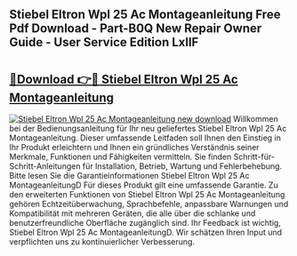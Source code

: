 ## Stiebel Eltron Wpl 25 Ac Montageanleitung Free Pdf Download - Part-B0Q New Repair Owner Guide - User Service Edition LxlIF

# <h2><a href="http://df7x6m.blite.top/?on=Stiebel+Eltron+Wpl+25+Ac+Montageanleitung">🔗Download 👉🔴 Stiebel Eltron Wpl 25 Ac Montageanleitung</a></h2>

[![Stiebel Eltron Wpl 25 Ac Montageanleitung new download](https://i.imgur.com/lujVjoI.png)](http://df7x6m.blite.top/?on=Stiebel+Eltron+Wpl+25+Ac+Montageanleitung)
Willkommen bei der Bedienungsanleitung für Ihr neu geliefertes Stiebel Eltron Wpl 25 Ac Montageanleitung. Dieser umfassende Leitfaden soll Ihnen den Einstieg in Ihr Produkt erleichtern und Ihnen ein gründliches Verständnis seiner Merkmale, Funktionen und Fähigkeiten vermitteln. Sie finden Schritt-für-Schritt-Anleitungen für Installation, Betrieb, Wartung und Fehlerbehebung. Bitte lesen Sie die Garantieinformationen Stiebel Eltron Wpl 25 Ac MontageanleitungD Für dieses Produkt gilt eine umfassende Garantie. Zu den erweiterten Funktionen von Stiebel Eltron Wpl 25 Ac Montageanleitung gehören Echtzeitüberwachung, Sprachbefehle, anpassbare Warnungen und Kompatibilität mit mehreren Geräten, die alle über die schlanke und benutzerfreundliche Oberfläche zugänglich sind. Ihr Feedback ist wichtig, Stiebel Eltron Wpl 25 Ac MontageanleitungD. Wir schätzen Ihren Input und verpflichten uns zu kontinuierlicher Verbesserung.
